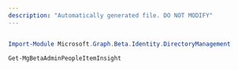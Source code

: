 ```yaml
---
description: "Automatically generated file. DO NOT MODIFY"
---
```


```powershell

Import-Module Microsoft.Graph.Beta.Identity.DirectoryManagement

Get-MgBetaAdminPeopleItemInsight

```